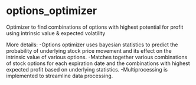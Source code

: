 # options_optimizer
Optimizer to find combinations of options with highest potential for profit using intrinsic value &amp; expected volatility 

More details:
-Options optimizer uses bayesian statistics to predict the probability of underlying stock price movement and its effect on the intrinsic value of various options. 
-Matches together various combinations of stock options for each expiration date and the combinations with highest expected profit based on underlying statistics.
-Multiprocessing is implemented to streamline data processing.
